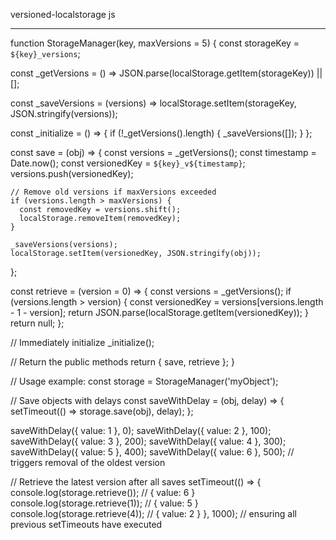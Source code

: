 
versioned-localstorage
js

---
function StorageManager(key, maxVersions = 5) {
  const storageKey = `${key}_versions`;

  const _getVersions = () => JSON.parse(localStorage.getItem(storageKey)) || [];

  const _saveVersions = (versions) => localStorage.setItem(storageKey, JSON.stringify(versions));

  const _initialize = () => {
    if (!_getVersions().length) {
      _saveVersions([]);
    }
  };

  const save = (obj) => {
    const versions = _getVersions();
    const timestamp = Date.now();
    const versionedKey = `${key}_v${timestamp}`;
    versions.push(versionedKey);

    // Remove old versions if maxVersions exceeded
    if (versions.length > maxVersions) {
      const removedKey = versions.shift();
      localStorage.removeItem(removedKey);
    }

    _saveVersions(versions);
    localStorage.setItem(versionedKey, JSON.stringify(obj));
  };

  const retrieve = (version = 0) => {
    const versions = _getVersions();
    if (versions.length > version) {
      const versionedKey = versions[versions.length - 1 - version];
      return JSON.parse(localStorage.getItem(versionedKey));
    }
    return null;
  };

  // Immediately initialize
  _initialize();

  // Return the public methods
  return {
    save,
    retrieve
  };
}

// Usage example:
const storage = StorageManager('myObject');

// Save objects with delays
const saveWithDelay = (obj, delay) => {
  setTimeout(() => storage.save(obj), delay);
};

saveWithDelay({ value: 1 }, 0);
saveWithDelay({ value: 2 }, 100);
saveWithDelay({ value: 3 }, 200);
saveWithDelay({ value: 4 }, 300);
saveWithDelay({ value: 5 }, 400);
saveWithDelay({ value: 6 }, 500); // triggers removal of the oldest version

// Retrieve the latest version after all saves
setTimeout(() => {
  console.log(storage.retrieve());    // { value: 6 }
  console.log(storage.retrieve(1));   // { value: 5 }
  console.log(storage.retrieve(4));   // { value: 2 }
}, 1000); // ensuring all previous setTimeouts have executed
